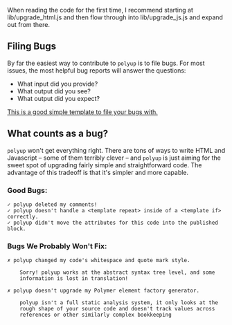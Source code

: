 When reading the code for the first time, I recommend starting at
lib/upgrade_html.js and then flow through into lib/upgrade_js.js and expand out
from there.

## Filing Bugs

By far the easiest way to contribute to `polyup` is to file bugs. For most issues, the most helpful bug reports will answer the questions:

* What input did you provide?
* What output did you see?
* What output did you expect?

[This is a good simple template to file your bugs with.](https://github.com/PolymerLabs/polyup/issues/new?&body=I%20ran%20polyup%20on%20this%20code:%0A%0A%3Cpolymer-element%20name=%27your-code-here%27%20noscript%3E%3C/polymer-element%3E%0A%0A%0AThe%20output%20was%20wrong%20because:%0A%0A%5Be.g.%20it%20crashed,%20it%20was%20invalid,%20it%20included%20this%20mistake,%20it%20ate%20my%20comments,%20etc%5D)

## What counts as a bug?

`polyup` won't get everything right. There are tons of ways to write HTML and
Javascript – some of them terribly clever – and `polyup` is just aiming for the
sweet spot of upgrading fairly simple and straightforward code. The advantage
of this tradeoff is that it's simpler and more capable.

### Good Bugs:

    ✓ polyup deleted my comments!
    ✓ polyup doesn't handle a <template repeat> inside of a <template if> correctly.
    ✓ polyup didn't move the attributes for this code into the published block.

### Bugs We Probably Won't Fix:

    ✗ polyup changed my code's whitespace and quote mark style.

        Sorry! polyup works at the abstract syntax tree level, and some
        information is lost in translation!

    ✗ polyup doesn't upgrade my Polymer element factory generator.

        polyup isn't a full static analysis system, it only looks at the
        rough shape of your source code and doesn't track values across
        references or other similarly complex bookkeeping
